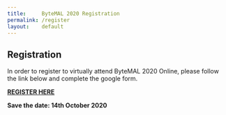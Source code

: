 ```yaml
---
title:     ByteMAL 2020 Registration
permalink: /register
layout:    default
---
```


## Registration

In order to register to virtually attend ByteMAL 2020 Online, please follow the link below and complete the google form.

**[REGISTER HERE](https://docs.google.com/forms/d/e/1FAIpQLSci9vJlwBg8W7eggVZu8zQQ7XDPPTHfOB4XVNoyr_-SvqiVcA/viewform?usp=sf_link)**

**Save the date: 14th October 2020**
